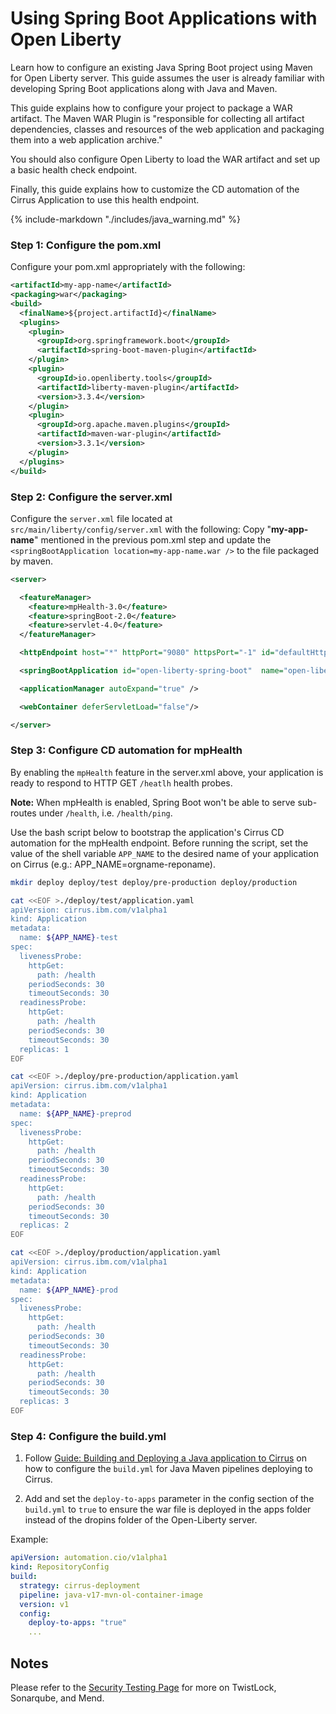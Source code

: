 # Using Spring Boot Applications with Open Liberty

Learn how to configure an existing Java Spring Boot project using Maven for Open Liberty server. This guide assumes the user is already familiar with developing Spring Boot applications along with Java and Maven.

This guide explains how to configure your project to package a WAR artifact. The Maven WAR Plugin is "responsible for collecting all artifact dependencies, classes and resources of the web application and packaging them into a web application archive."

You should also configure Open Liberty to load the WAR artifact and set up a basic health check endpoint.

Finally, this guide explains how to customize the CD automation of the Cirrus Application to use this health endpoint.

{%
  include-markdown "./includes/java_warning.md"
%}

### Step 1: Configure the pom.xml

Configure your pom.xml appropriately with the following:

```xml
<artifactId>my-app-name</artifactId>
<packaging>war</packaging>
<build>
  <finalName>${project.artifactId}</finalName>
  <plugins>
    <plugin>
      <groupId>org.springframework.boot</groupId>
      <artifactId>spring-boot-maven-plugin</artifactId>
    </plugin>
    <plugin>
      <groupId>io.openliberty.tools</groupId>
      <artifactId>liberty-maven-plugin</artifactId>
      <version>3.3.4</version>
    </plugin>
    <plugin>
      <groupId>org.apache.maven.plugins</groupId>
      <artifactId>maven-war-plugin</artifactId>
      <version>3.3.1</version>
    </plugin>
  </plugins>
</build>
```

### Step 2: Configure the server.xml

Configure the `server.xml` file located at `src/main/liberty/config/server.xml` with the following:
Copy "**my-app-name**" mentioned in the previous pom.xml step and update the `<springBootApplication location=my-app-name.war />` to the file packaged by maven.

```xml
<server>

  <featureManager>
    <feature>mpHealth-3.0</feature>
    <feature>springBoot-2.0</feature>
    <feature>servlet-4.0</feature>
  </featureManager>

  <httpEndpoint host="*" httpPort="9080" httpsPort="-1" id="defaultHttpEndpoint" />

  <springBootApplication id="open-liberty-spring-boot"  name="open-liberty-spring-boot" location="open-liberty-spring-boot.war"/>

  <applicationManager autoExpand="true" />

  <webContainer deferServletLoad="false"/>

</server>
```

### Step 3: Configure CD automation for mpHealth

By enabling the `mpHealth` feature in the server.xml above, your application is ready to respond to HTTP GET `/heatlh` health probes.

**Note:** When mpHealth is enabled, Spring Boot won't be able to serve sub-routes under `/health`, i.e. `/health/ping`.

Use the bash script below to bootstrap the application's Cirrus CD automation for the mpHealth endpoint. Before running the script, set the value of the shell variable `APP_NAME` to the desired name of your application on Cirrus (e.g.: APP_NAME=orgname-reponame).

```bash
mkdir deploy deploy/test deploy/pre-production deploy/production

cat <<EOF >./deploy/test/application.yaml
apiVersion: cirrus.ibm.com/v1alpha1
kind: Application
metadata:
  name: ${APP_NAME}-test
spec:
  livenessProbe:
    httpGet:
      path: /health
    periodSeconds: 30
    timeoutSeconds: 30
  readinessProbe:
    httpGet:
      path: /health
    periodSeconds: 30
    timeoutSeconds: 30
  replicas: 1
EOF

cat <<EOF >./deploy/pre-production/application.yaml
apiVersion: cirrus.ibm.com/v1alpha1
kind: Application
metadata:
  name: ${APP_NAME}-preprod
spec:
  livenessProbe:
    httpGet:
      path: /health
    periodSeconds: 30
    timeoutSeconds: 30
  readinessProbe:
    httpGet:
      path: /health
    periodSeconds: 30
    timeoutSeconds: 30
  replicas: 2
EOF

cat <<EOF >./deploy/production/application.yaml
apiVersion: cirrus.ibm.com/v1alpha1
kind: Application
metadata:
  name: ${APP_NAME}-prod
spec:
  livenessProbe:
    httpGet:
      path: /health
    periodSeconds: 30
    timeoutSeconds: 30
  readinessProbe:
    httpGet:
      path: /health
    periodSeconds: 30
    timeoutSeconds: 30
  replicas: 3
EOF

```

### Step 4: Configure the build.yml

1. Follow [Guide: Building and Deploying a Java application to Cirrus](java-and-cirrus.md) on how to configure the `build.yml` for Java Maven pipelines deploying to Cirrus.

2. Add and set the `deploy-to-apps` parameter in the config section of the `build.yml` to `true` to ensure the war file is deployed in the apps folder instead of the dropins folder of the Open-Liberty server.

Example:

```yaml
apiVersion: automation.cio/v1alpha1
kind: RepositoryConfig
build:
  strategy: cirrus-deployment
  pipeline: java-v17-mvn-ol-container-image
  version: v1
  config:
    deploy-to-apps: "true"
    ...
```

## Notes

Please refer to the [Security Testing Page](./security-testing.md) for more on TwistLock, Sonarqube, and Mend.